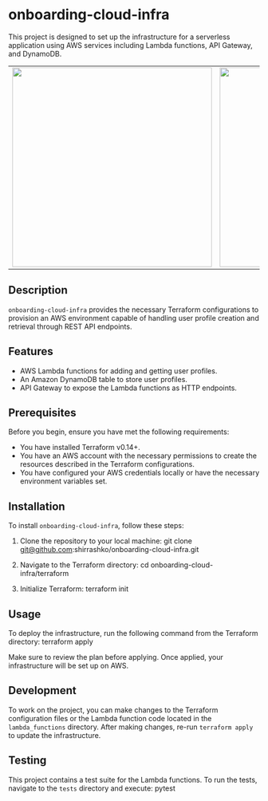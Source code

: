 # onboarding-cloud-infra

This project is designed to set up the infrastructure for a serverless application using AWS services including Lambda functions, API Gateway, and DynamoDB.

<table>
  <tr>
    <td><img src="https://encrypted-tbn0.gstatic.com/images?q=tbn:ANd9GcSJemIicUKQjp5Cvw0T2Pgp_NbJBLSq5Ij63Q&s" width="400"/></td>
    <td><img src="https://www.rogerperkin.co.uk/wp-content/uploads/2021/02/terraform-logo.png" width="400"/></td>
  </tr>
</table>

## Description

`onboarding-cloud-infra` provides the necessary Terraform configurations to provision an AWS environment capable of handling user profile creation and retrieval through REST API endpoints.

## Features

- AWS Lambda functions for adding and getting user profiles.
- An Amazon DynamoDB table to store user profiles.
- API Gateway to expose the Lambda functions as HTTP endpoints.

## Prerequisites

Before you begin, ensure you have met the following requirements:

- You have installed Terraform v0.14+.
- You have an AWS account with the necessary permissions to create the resources described in the Terraform configurations.
- You have configured your AWS credentials locally or have the necessary environment variables set.

## Installation

To install `onboarding-cloud-infra`, follow these steps:

1. Clone the repository to your local machine: git clone git@github.com:shirrashko/onboarding-cloud-infra.git

2. Navigate to the Terraform directory: cd onboarding-cloud-infra/terraform

3. Initialize Terraform: terraform init


## Usage

To deploy the infrastructure, run the following command from the Terraform directory: terraform apply

Make sure to review the plan before applying. Once applied, your infrastructure will be set up on AWS.

## Development

To work on the project, you can make changes to the Terraform configuration files or the Lambda function code located in the `lambda_functions` directory. After making changes, re-run `terraform apply` to update the infrastructure.

## Testing

This project contains a test suite for the Lambda functions. To run the tests, navigate to the `tests` directory and execute: pytest
